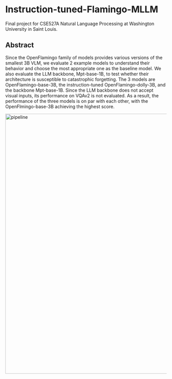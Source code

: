 # Instruction-tuned-Flamingo-MLLM

Final project for CSE527A Natural Language Processing at Washington University in Saint Louis. 

## Abstract

Since the OpenFlamingo family of models provides various versions of the smallest 3B VLM, we evaluate 2 example models to understand their behavior and choose the most appropriate one as the baseline model. We also evaluate the LLM backbone, Mpt-base-1B, to test whether their architecture is susceptible to catastrophic forgetting. The 3 models are OpenFlamingo-base-3B, the instruction-tuned OpenFlamingo-dolly-3B, and the backbone Mpt-base-1B. Since the LLM backbone does not accept visual inputs, its performance on VQAv2 is not evaluated. As a result, the performance of the three models is on par with each other, with the OpenFlmingo-base-3B achieving the highest score.


<img width="812" alt="pipeline" src="https://github.com/ToviTu/Instruction-tuned-Flamingo-MLLM/assets/52998198/b6ec2cc4-14bf-49dc-b45b-60e5f2c447bb">

